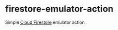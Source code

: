 # firestore-emulator-action

Simple [Cloud Firestore](https://firebase.google.com/docs/firestore) emulator action
